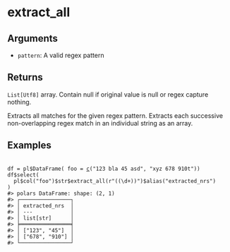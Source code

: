 # extract_all

## Arguments

- `pattern`: A valid regex pattern

## Returns

`List[Utf8]` array. Contain null if original value is null or regex capture nothing.

Extracts all matches for the given regex pattern. Extracts each successive non-overlapping regex match in an individual string as an array.

## Examples

<pre class='r-example'> <code> <span class='r-in'><span></span></span>
<span class='r-in'><span><span class='va'>df</span> <span class='op'>=</span> <span class='va'>pl</span><span class='op'>$</span><span class='fu'>DataFrame</span><span class='op'>(</span> foo <span class='op'>=</span> <span class='fu'><a href='https://rdrr.io/r/base/c.html'>c</a></span><span class='op'>(</span><span class='st'>"123 bla 45 asd"</span>, <span class='st'>"xyz 678 910t"</span><span class='op'>)</span><span class='op'>)</span></span></span>
<span class='r-in'><span><span class='va'>df</span><span class='op'>$</span><span class='fu'>select</span><span class='op'>(</span></span></span>
<span class='r-in'><span>  <span class='va'>pl</span><span class='op'>$</span><span class='fu'>col</span><span class='op'>(</span><span class='st'>"foo"</span><span class='op'>)</span><span class='op'>$</span><span class='va'>str</span><span class='op'>$</span><span class='fu'>extract_all</span><span class='op'>(</span><span class='st'>r"((\d+))"</span><span class='op'>)</span><span class='op'>$</span><span class='fu'>alias</span><span class='op'>(</span><span class='st'>"extracted_nrs"</span><span class='op'>)</span></span></span>
<span class='r-in'><span><span class='op'>)</span></span></span>
<span class='r-out co'><span class='r-pr'>#&gt;</span> polars DataFrame: shape: (2, 1)</span>
<span class='r-out co'><span class='r-pr'>#&gt;</span> ┌────────────────┐</span>
<span class='r-out co'><span class='r-pr'>#&gt;</span> │ extracted_nrs  │</span>
<span class='r-out co'><span class='r-pr'>#&gt;</span> │ ---            │</span>
<span class='r-out co'><span class='r-pr'>#&gt;</span> │ list[str]      │</span>
<span class='r-out co'><span class='r-pr'>#&gt;</span> ╞════════════════╡</span>
<span class='r-out co'><span class='r-pr'>#&gt;</span> │ ["123", "45"]  │</span>
<span class='r-out co'><span class='r-pr'>#&gt;</span> │ ["678", "910"] │</span>
<span class='r-out co'><span class='r-pr'>#&gt;</span> └────────────────┘</span>
 </code></pre>